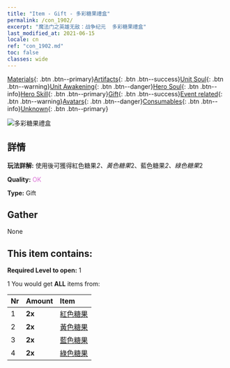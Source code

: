 ```yaml
---
title: "Item - Gift - 多彩糖果禮盒"
permalink: /con_1902/
excerpt: "魔法门之英雄无敌：战争纪元  多彩糖果禮盒"
last_modified_at: 2021-06-15
locale: cn
ref: "con_1902.md"
toc: false
classes: wide
---
```

 [Materials](/ItemsCN/){: .btn .btn--primary}[Artifacts](/ItemsCN/Artifacts/){: .btn .btn--success}[Unit Soul](/ItemsCN/UnitSoul/){: .btn .btn--warning}[Unit Awakening](/ItemsCN/UnitAwakening/){: .btn .btn--danger}[Hero Soul](/ItemsCN/HeroSoul/){: .btn .btn--info}[Hero Skill](/ItemsCN/HeroSkill/){: .btn .btn--primary}[Gift](/ItemsCN/Gift/){: .btn .btn--success}[Event related](/ItemsCN/Events/){: .btn .btn--warning}[Avatars](/ItemsCN/Avatars/){: .btn .btn--danger}[Consumables](/ItemsCN/Consumables/){: .btn .btn--info}[Unknown](/ItemsCN/Unknown/){: .btn .btn--primary}

 ![多彩糖果禮盒](/images/t/i_907525.png)

## 詳情
 **玩法詳解:** 使用後可獲得紅色糖果*2、黃色糖果*2、藍色糖果*2、綠色糖果*2

 **Quality:** <span style="color: #DA70D6">OK</span>

 **Type:** Gift

## Gather

  None

## This item contains:

 **Required Level to open:** 1

 1 You would get **ALL** items  from:

  | Nr | Amount |     Item    |
  |:---|:-------|:------------|
  | 1 |  **2x** | [紅色糖果](/cn/Items/con_549/) |  | 
  | 2 |  **2x** | [黃色糖果](/cn/Items/con_550/) |  | 
  | 3 |  **2x** | [藍色糖果](/cn/Items/con_551/) |  | 
  | 4 |  **2x** | [綠色糖果](/cn/Items/con_552/) |  | 
